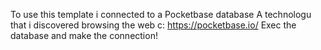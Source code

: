 To use this template i connected to a Pocketbase database
A technologu that i discovered browsing the web c:
https://pocketbase.io/
Exec the database and make the connection!
